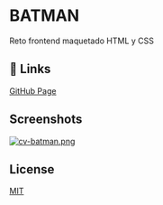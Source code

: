 # BATMAN

Reto frontend maquetado HTML y CSS

## 🔗 Links

[GitHub Page](https://karvaroz.github.io/cvBatman/)


## Screenshots

[![cv-batman.png](https://i.postimg.cc/GtGL5YnZ/cv-batman.png)](https://postimg.cc/RJCx3WFR)

## License

[MIT](https://choosealicense.com/licenses/mit/)
